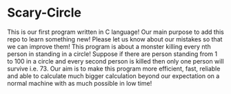 Scary-Circle
============

This is our first program written in C language! Our main purpose to add this repo to learn something new! Please let us know about our mistakes so that we can improve them! This program is about a monster killing every nth person in standing in a circle! Suppose if there are person standing from 1 to 100 in a circle and every second person is killed then only one person will survive i.e. 73. Our aim is to make this program more efficient, fast, reliable and able to calculate much bigger calculation beyond our expectation on a normal machine with as much possible in low time!
